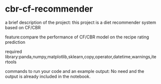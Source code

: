 # cbr-cf-recommender

a brief description of the project:
this project is a diet recommender system based on CF/CBR

feature:compare the performance of CF/CBR model on the recipe rating prediction

required library:panda,numpy,matplotlib,sklearn,copy,operator,datetime,warnings,itertools

commands to run your code and an example output: No need and the output is already included in the notebook.
